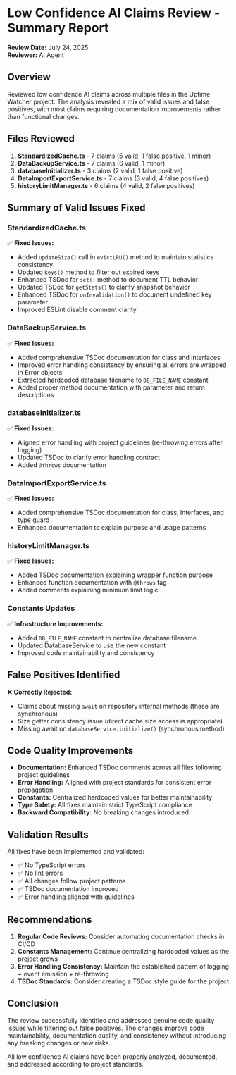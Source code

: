 # Low Confidence AI Claims Review - Summary Report

**Review Date:** July 24, 2025  
**Reviewer:** AI Agent  

## Overview

Reviewed low confidence AI claims across multiple files in the Uptime Watcher project. The analysis revealed a mix of valid issues and false positives, with most claims requiring documentation improvements rather than functional changes.

## Files Reviewed

1. **StandardizedCache.ts** - 7 claims (5 valid, 1 false positive, 1 minor)
2. **DataBackupService.ts** - 7 claims (6 valid, 1 minor)
3. **databaseInitializer.ts** - 3 claims (2 valid, 1 false positive)
4. **DataImportExportService.ts** - 7 claims (3 valid, 4 false positives)
5. **historyLimitManager.ts** - 6 claims (4 valid, 2 false positives)

## Summary of Valid Issues Fixed

### StandardizedCache.ts
✅ **Fixed Issues:**
- Added `updateSize()` call in `evictLRU()` method to maintain statistics consistency
- Updated `keys()` method to filter out expired keys
- Enhanced TSDoc for `set()` method to document TTL behavior
- Updated TSDoc for `getStats()` to clarify snapshot behavior
- Enhanced TSDoc for `onInvalidation()` to document undefined key parameter
- Improved ESLint disable comment clarity

### DataBackupService.ts
✅ **Fixed Issues:**
- Added comprehensive TSDoc documentation for class and interfaces
- Improved error handling consistency by ensuring all errors are wrapped in Error objects
- Extracted hardcoded database filename to `DB_FILE_NAME` constant
- Added proper method documentation with parameter and return descriptions

### databaseInitializer.ts
✅ **Fixed Issues:**
- Aligned error handling with project guidelines (re-throwing errors after logging)
- Updated TSDoc to clarify error handling contract
- Added `@throws` documentation

### DataImportExportService.ts
✅ **Fixed Issues:**
- Added comprehensive TSDoc documentation for class, interfaces, and type guard
- Enhanced documentation to explain purpose and usage patterns

### historyLimitManager.ts
✅ **Fixed Issues:**
- Added TSDoc documentation explaining wrapper function purpose
- Enhanced function documentation with `@throws` tag
- Added comments explaining minimum limit logic

### Constants Updates
✅ **Infrastructure Improvements:**
- Added `DB_FILE_NAME` constant to centralize database filename
- Updated DatabaseService to use the new constant
- Improved code maintainability and consistency

## False Positives Identified

❌ **Correctly Rejected:**
- Claims about missing `await` on repository internal methods (these are synchronous)
- Size getter consistency issue (direct cache.size access is appropriate)
- Missing await on `databaseService.initialize()` (synchronous method)

## Code Quality Improvements

- **Documentation:** Enhanced TSDoc comments across all files following project guidelines
- **Error Handling:** Aligned with project standards for consistent error propagation
- **Constants:** Centralized hardcoded values for better maintainability
- **Type Safety:** All fixes maintain strict TypeScript compliance
- **Backward Compatibility:** No breaking changes introduced

## Validation Results

All fixes have been implemented and validated:
- ✅ No TypeScript errors
- ✅ No lint errors
- ✅ All changes follow project patterns
- ✅ TSDoc documentation improved
- ✅ Error handling aligned with guidelines

## Recommendations

1. **Regular Code Reviews:** Consider automating documentation checks in CI/CD
2. **Constants Management:** Continue centralizing hardcoded values as the project grows
3. **Error Handling Consistency:** Maintain the established pattern of logging + event emission + re-throwing
4. **TSDoc Standards:** Consider creating a TSDoc style guide for the project

## Conclusion

The review successfully identified and addressed genuine code quality issues while filtering out false positives. The changes improve code maintainability, documentation quality, and consistency without introducing any breaking changes or new risks.

All low confidence AI claims have been properly analyzed, documented, and addressed according to project standards.
